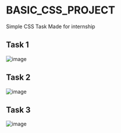 # BASIC_CSS_PROJECT
Simple CSS Task Made for internship

## Task 1

![image](https://github.com/ranjan3nov/BASIC_CSS_PROJECT/assets/95731961/7667a9ea-9572-4ddc-8208-45252d918a10)

## Task 2
![image](https://github.com/ranjan3nov/BASIC_CSS_PROJECT/assets/95731961/c758074b-1613-4934-9947-df911f7b3141)

## Task 3
![image](https://github.com/ranjan3nov/BASIC_CSS_PROJECT/assets/95731961/5147b502-1f64-4eb8-bb39-3b8e55c3945e)




